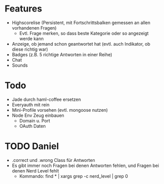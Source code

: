 # Features

* Highscorelise (Persistent, mit Fortschrittsbalken gemessen an allen vorhandenen Fragen)
	* Evtl. Frage merken, so dass beste Kategorie oder so angezeigt werde kann
* Anzeige, ob jemand schon geantwortet hat (evtl. auch Indikator, ob diese richtig war)
* Badges (z.B. 5 richtige Antworten in einer Reihe)
* Chat
* Sounds

# Todo

* Jade durch haml-coffee ersetzen
* Everyauth mit rein
* Mini-Profile vorsehen (evtl. mongoose nutzen)
* Node Env Zeug einbauen
  * Domain u. Port
  * OAuth Daten

# TODO Daniel

* .correct und .wrong Class für Antworten
* Es gibt immer noch Fragen bei denen Antworten fehlen, und Fragen bei denen Nerd Level fehlt
	* Kommando: find * | xargs grep -c nerd_level | grep 0